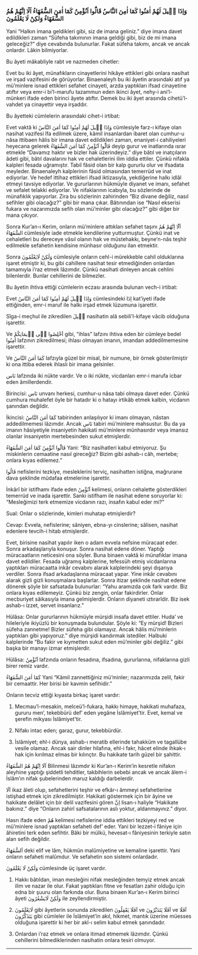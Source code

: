 ### وَاِذَا قٖيلَ لَهُمْ اٰمَنُوا كَمَٓا اٰمِنَ النَّاسُ قَالُٓوا اَنُؤْمِنُ كَمَٓا اٰمَنَ السُّفَهَٓاءُ اَلَٓا اِنَّهُمْ هُمُ السُّفَهَٓاءُ وَلٰكِنْ لَا يَعْلَمُونَ
Yani “Halkın imana geldikleri gibi, siz de imana geliniz.” diye imana davet edildikleri zaman “Süfeha takımının imana geldiği gibi, biz de mi imana geleceğiz?” diye cevabında bulunurlar. Fakat süfeha takımı, ancak ve ancak onlardır. Lâkin bilmiyorlar.

Bu âyeti mâkabliyle rabt ve nazmeden cihetler:

Evet bu iki âyet, münafıkların cinayetlerini hikâye ettikleri gibi onlara nasihat ve irşad vazifesini de görüyorlar. Binaenaleyh bu iki âyetin arasındaki atıf ya mü’minlere isnad ettikleri sefahet cinayeti, arzda yaptıkları ifsad cinayetine atıftır veya emr-i bi’l-marufu tazammun eden ikinci âyet, nehy-i ani’l-münkeri ifade eden birinci âyete atıftır. Demek bu iki âyet arasında cihetü’l-vahdet ya cinayettir veya irşaddır.

Bu âyetteki cümlelerin arasındaki cihet-i irtibat:

Evet vaktâ ki <span class="arabic" dir="rtl">وَاِذَا قٖيلَ لَهُمْ اٰمِنُوا كَمَٓا اٰمَنَ النَّاسُ</span> cümlesiyle farz-ı kifaye olan nasihat vazifesi îfa edilmek üzere, kâmil insanlardan ibaret olan cumhur-u nâsa ittibaen hâlis bir imana davet edildikleri zaman, enaniyet-i cahiliyeleri heyecana gelerek <span class="arabic" dir="rtl">قَالُٓوا اَنُؤْمِنُ كَمَٓا اٰمَنَ السُّفَهَٓاءُ</span> deyip gurur ve inatlarında ısrar etmekle “Davamız haktır ve bizler hak üzerindeyiz.” diye bâtıl ve inatçıların âdeti gibi, bâtıl davalarını hak ve cehaletlerini ilim iddia ettiler. Çünkü nifakla kalpleri fesada uğramıştır. Tabiî fâsid olan bir kalp gururlu olur ve ifsadata meyleder. Binaenaleyh kalplerinin fâsid olmasından temerrüd ve inat ediyorlar. Ve hedef ittihaz ettikleri ifsad iktizasıyla, yekdiğerine halkı idlâl etmeyi tavsiye ediyorlar. Ve gururlarının hükmüyle diyanet ve imanı, sefahet ve sefalet telakki ediyorlar. Ve nifaklarının icabıyla, bu sözlerinde de münafıklık yapıyorlar. Zira bu sözlerinin zahirinden “Biz divane değiliz, nasıl sefihler gibi olacağız?” gibi bir mana çıkar. Bâtınından ise “Nasıl ekserisi fukara ve nazarımızda sefih olan mü’minler gibi olacağız?” gibi diğer bir mana çıkıyor.

Sonra Kur’an-ı Kerim, onların mü’minlere attıkları sefahet taşını <span class="arabic" dir="rtl">اَلَٓا اِنَّهُمْ هُمُ السُّفَهَٓاءُ</span> cümlesiyle iade etmekle kendilerine yutturmuştur. Çünkü inat ve cehaletleri bu dereceye vâsıl olanın hak ve müstehakkı, beyne’n-nâs teşhir edilmekle sefahetin kendisine münhasır olduğunu ilan etmektir.

Sonra <span class="arabic" dir="rtl">وَلٰكِنْ لَايَعْلَمُونَ</span> cümlesiyle onların cehl-i mürekkeble cahil olduklarına işaret etmiştir ki, bu gibi cahillere nasihat tesir etmediğinden onlardan tamamıyla i’raz etmek lâzımdır. Çünkü nasihati dinleyen ancak cehlini bilenlerdir. Bunlar cehillerini de bilmezler.

Bu âyetin ihtiva ettiği cümlelerin eczası arasında bulunan vech-i irtibat:

Evet <span class="arabic" dir="rtl">وَاِذَا قٖيلَ لَهُمْ اٰمِنُوا كَمَٓا اٰمَنَ النَّاسُ</span> cümlesindeki <span class="arabic" dir="rtl">اِذَا</span> kat’iyeti ifade ettiğinden, emr-i maruf ile halkı irşad etmek lüzumuna işarettir.

Sîga-i meçhul ile zikredilen <span class="arabic" dir="rtl">قٖيلَ</span> nasihatin alâ sebili’l-kifaye vâcib olduğuna işarettir.

Ve <span class="arabic" dir="rtl">اَخْلِصُوا فٖى اٖيمَانِكُمْ</span> gibi, “ihlas” lafzını ihtiva eden bir cümleye bedel <span class="arabic" dir="rtl">اٰمِنُوا</span> lafzının zikredilmesi; ihlası olmayan imanın, imandan addedilmemesine işarettir.

Ve <span class="arabic" dir="rtl">كَمَا اٰمَنَ النَّاسُ</span> lafzıyla güzel bir misal, bir numune, bir örnek gösterilmiştir ki ona ittiba ederek ihlaslı bir imana gelsinler.

<span class="arabic" dir="rtl">نَاس</span> lafzında iki nükte vardır. Ve o iki nükte, vicdanları emr-i marufa icbar eden âmillerdendir.

Birincisi: <span class="arabic" dir="rtl">نَاس</span> unvanı herkesi, cumhur-u nâsa tabi olmaya davet eder. Çünkü cumhura muhalefet öyle bir hatadır ki o hatayı irtikâb etmek kalbin, vicdanın şanından değildir.

İkincisi: <span class="arabic" dir="rtl">كَمَٓا اٰمَنَ النَّاسُ</span> tabirinden anlaşılıyor ki imanı olmayan, nâstan addedilmemesi lâzımdır. Ancak <span class="arabic" dir="rtl">نَاس</span> tabiri mü’minlere mahsustur. Bu da ya imanın hâsiyetiyle insaniyetin hakikati mü’minlere münhasırdır veya imansız olanlar insaniyetin mertebesinden sukut etmişlerdir.

<span class="arabic" dir="rtl">قَالُٓوا اَنُؤْمِنُ كَمَٓا اٰمَنَ السُّفَهَٓاءُ</span> Yani: “Biz nasihatleri kabul etmiyoruz. Şu miskinlerin cemaatine nasıl gireceğiz? Bizim gibi ashab-ı câh, mertebe; onlara kıyas edilemez.”

<span class="arabic" dir="rtl">قَالُوا</span> nefislerini tezkiye, mesleklerini terviç, nasihatten istiğna, mağrurane dava şeklinde müdafaa etmelerine işarettir.

İnkârî bir istifhamı ifade eden <span class="arabic" dir="rtl">اَنُؤْمِنُ</span> kelimesi, onların cehalette gösterdikleri temerrüd ve inada işarettir. Sanki istifham ile nasihat edene soruyorlar ki: “Mesleğimizi terk etmemize vicdanın razı, insafın kabul eder mi?”

Sual: Onlar o sözlerinde, kimleri muhatap etmişlerdir?

Cevap: Evvela, nefislerine; sâniyen, ebna-yı cinslerine; sâlisen, nasihat edenlere tevcih-i hitab etmişlerdir.

Evet, birisine nasihat yapılır iken o adam evvela nefsine müracaat eder. Sonra arkadaşlarıyla konuşur. Sonra nasihat edene döner. Yaptığı müracaatların neticesini ona söyler. Buna binaen vaktâ ki münafıklar imana davet edildiler. Fesada uğramış kalplerine, tefessüh etmiş vicdanlarına yaptıkları müracaatta inkâr cevabını alarak kalplerindeki şeyi dışarıya verdiler. Sonra ifsad arkadaşlarına müracaat yapar. Yine inkâr cevabını alarak gizli gizli konuşmalara başlarlar. Sonra itizar şeklinde nasihat edene dönerek şöyle bir safsatada bulunurlar: “Yahu aramızda çok fark vardır. Biz onlara kıyas edilemeyiz. Çünkü biz zengin, onlar fakirdirler. Onlar mecburiyet sâikasıyla imana gelmişlerdir. Onların diyaneti ıztırarîdir. Biz isek ashab-ı izzet, servet insanlarız.”

Hülâsa: Onlar gururlarının hükmüyle mürşidi insafa davet ettiler. Huda’ ve hileleriyle ikiyüzlü bir konuşmada bulundular. Şöyle ki: “Ey mürşid! Bizleri süfeha zannetme! Bizler süfeha gibi olamayız. Ancak hâlis mü’minlerin yaptıkları gibi yapıyoruz.” diye mürşidi kandırmak istediler. Halbuki kalplerinde “Bu fakir ve kıymetten sukut eden mü’minler gibi değiliz.” gibi başka bir manayı izmar etmişlerdir.

Hülâsa: <span class="arabic" dir="rtl">اَنُؤْمِنُ</span> lafzında onların fesadına, ifsadına, gururlarına, nifaklarına gizli birer remiz vardır.

<span class="arabic" dir="rtl">كَمَٓا اٰمَنَ السُّفَهَٓاءُ</span> Yani “Kâmil zannettiğiniz mü’minler; nazarımızda zelil, fakir bir cemaattir. Her birisi bir kavmin sefihidir.”

Onların tecviz ettiği kıyasta birkaç işaret vardır:

1. Mecmau’l-mesakin, melceü’l-fukara, hakkı himaye, hakikati muhafaza, gururu men’, tekebbürü def’ eden yegâne İslâmiyet’tir. Evet, kemal ve şerefin mikyası İslâmiyet’tir.

2. Nifakı intac eden; garaz, gurur, tekebbürdür.

3. İslâmiyet; ehl-i dünya, ashab-ı meratib ellerinde tahakküm ve tagallübe vesile olamaz. Ancak sair dinler hilafına, ehl-i fakr, hâcet elinde ihkak-ı hak için kırılmaz elmas bir kılınçtır. Bu hakikate tarih güzel bir şahittir.

<span class="arabic" dir="rtl">اَلَا اِنَّهُمْ هُمُ السُّفَهَٓاءُ</span> Bilinmesi lâzımdır ki Kur’an-ı Kerim’in kesretle nifakın aleyhine yaptığı şiddetli tehditler, takbihlerin sebebi ancak ve ancak âlem-i İslâm’ın nifak şubelerinden maruz kaldığı darbelerdir.

<span class="arabic" dir="rtl">اَلَا</span> ikaz âleti olup, sefahetlerini teşhir ve efkâr-ı âmmeyi sefahetlerine istişhad etmek için zikredilmiştir. Hakikati göstermek için bir âyine ve hakikate delâlet için bir delil vazifesini gören <span class="arabic" dir="rtl">اِنَّ</span> lisan-ı haliyle “Hakikate bakınız.” diye “Onların zahirî safsatalarının aslı yoktur, aldanmayınız.” diyor.

Hasrı ifade eden <span class="arabic" dir="rtl">هُمْ</span> kelimesi nefislerine iddia ettikleri tezkiyeyi red ve mü’minlere isnad yaptıkları sefaheti def’ eder. Yani bir lezzet-i fâniye için âhiretini terk eden sefihtir. Bâki bir mülkü, hevesat-ı fâniyesinin terkiyle satın alan sefih değildir.

<span class="arabic" dir="rtl">اَلسُّفَهَٓاءُ</span> deki elif ve lâm, hükmün malûmiyetine ve kemaline işarettir. Yani onların sefaheti malûmdur. Ve sefahetin son sistemi onlardadır.

<span class="arabic" dir="rtl">وَلٰكِنْ لَا يَعْلَمُونَ</span> cümlesinde üç işaret vardır.

1. Hakkı bâtıldan, iman mesleğini nifak mesleğinden temyiz etmek ancak ilim ve nazar ile olur. Fakat yaptıkları fitne ve fesatları zahir olduğu için edna bir şuuru olan farkında olur. Buna binaen Kur’an-ı Kerim birinci âyeti <span class="arabic" dir="rtl">وَلٰكِنْ لَايَشْعُرُونَ</span> ile zeyllendirmiştir.

2. <span class="arabic" dir="rtl">لَايَعْلَمُونَ</span> gibi âyetlerin sonunda zikredilen <span class="arabic" dir="rtl">اَفَلَا يَعْقِلُونَ</span> ve <span class="arabic" dir="rtl">اَفَلَا يَتَدَبَّرُونَ</span> ve <span class="arabic" dir="rtl">اَفَلَا يَتَذَكَّرُونَ</span> gibi cümleler ile İslâmiyet’in akıl, hikmet, mantık üzerine müesses olduğuna işarettir ki her bir akl-ı selim kabul etmek şanındadır.

3. Onlardan i’raz etmek ve onlara itimad etmemek lâzımdır. Çünkü cehillerini bilmediklerinden nasihatin onlara tesiri olmuyor.

***

